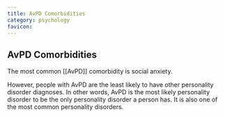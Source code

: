 ```yaml
---
title: AvPD Comorbidities
category: psychology
favicon: 
---
```


## AvPD Comorbidities

The most common [[AvPD]] comorbidity is social anxiety.

However, people with AvPD are the least likely to have other personality disorder diagnoses. In other words, AvPD is the most likely personality disorder to be the only personality disorder a person has. It is also one of the most common personality disorders.
